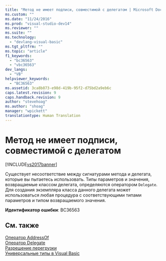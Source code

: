 ```yaml
---
title: "Метод не имеет подписи, совместимой с делегатом | Microsoft Docs"
ms.custom: ""
ms.date: "11/24/2016"
ms.prod: "visual-studio-dev14"
ms.reviewer: ""
ms.suite: ""
ms.technology: 
  - "devlang-visual-basic"
ms.tgt_pltfrm: ""
ms.topic: "article"
f1_keywords: 
  - "bc36563"
  - "vbc36563"
dev_langs: 
  - "VB"
helpviewer_keywords: 
  - "BC36563"
ms.assetid: 3ca8b873-e98d-419b-95f2-d75bd2a9eb6c
caps.latest.revision: 9
caps.handback.revision: 9
author: "stevehoag"
ms.author: "shoag"
manager: "wpickett"
translationtype: Human Translation
---
```

# Метод не имеет подписи, совместимой с делегатом
[!INCLUDE[vs2017banner](../../../csharp/includes/vs2017banner.md)]

Существует несоответствие между сигнатурами метода и делегата, которые вы пытаетесь использовать.  Типы параметров и значения, возвращаемые классом делегата, определяются оператором `Delegate`.  Для создания экземпляра класса данного делегата может использоваться любая процедура с соответствующими типами параметров и типом возвращаемого значения.  
  
 **Идентификатор ошибки**: BC36563  
  
## См. также  
 [Оператор AddressOf](../../../visual-basic/language-reference/operators/addressof-operator.md)   
 [Оператор Delegate](../../../visual-basic/language-reference/statements/delegate-statement.md)   
 [Разрешение перегрузки](../../../visual-basic/programming-guide/language-features/procedures/overload-resolution.md)   
 [Универсальные типы в Visual Basic](../../../visual-basic/programming-guide/language-features/data-types/generic-types.md)